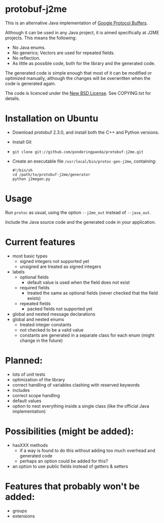 # protobuf-j2me

This is an alternative Java implementation of [Google Protocol Buffers](http://code.google.com/p/protobuf).

Although it can be used in any Java project, it is aimed specifically at J2ME projects. This means the following:

  - No Java enums.
  - No generics; Vectors are used for repeated fields.
  - No reflection.
  - As little as possible code, both for the library and the generated code.

The generated code is simple enough that most of it can be modified or optimized manually, although the changes will be overwritten when the code is generated again.

The code is licenced under the [New BSD License](http://www.opensource.org/licenses/bsd-license.php). See COPYING.txt for details.

# Installation on Ubuntu

  - Download protobuf 2.3.0, and install both the C++ and Python versions.
  - Install Git
  - `git clone git://github.com/ponderingpanda/protobuf-j2me.git`
  - Create an executable file `/usr/local/bin/protoc-gen-j2me`, containing:
  
        #!/bin/sh
        cd /path/to/protobuf-j2me/generator
        python j2megen.py

# Usage

Run `protoc` as usual, using the option `--j2me_out` instead of `--java_out`.

Include the Java source code and the generated code in your application.

# Current features
  - most basic types
    - signed integers not supported yet
    - unsigned are treated as signed integers
  - labels
    - optional fields
      - default value is used when the field does not exist
    - required fields
      - treated the same as optional fields (never checked that the field exists)
    - repeated fields
      - packed fields not supported yet
  - global and nested message declarations
  - global and nested enums
    - treated integer constants
    - not checked to be a valid value
    - constants are generated in a separate class for each enum (might change in the future)

# Planned:
  - lots of unit tests
  - optimization of the library
  - correct handling of variables clashing with reserved keywords
  - includes
  - correct scope handling
  - default values
  - option to nest everything inside a single class (like the official Java implementation)

# Possibilities (might be added):
  - hasXXX methods
    - if a way is found to do this without adding too much overhead and generated code
    - perhaps an option could be added for this?
  - an option to use public fields instead of getters & setters

# Features that probably won't be added:
  - groups
  - extensions
  
